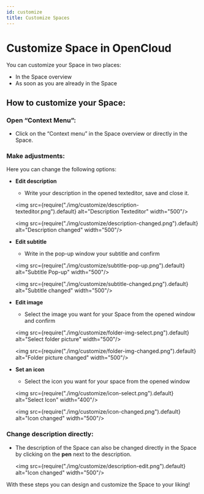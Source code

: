 ```yaml
---
id: customize
title: Customize Spaces
---
```


# Customize Space in OpenCloud

You can customize your Space in two places:

- In the Space overview
- As soon as you are already in the Space

## How to customize your Space:

### Open “Context Menu”:
- Click on the “Context menu” in the Space overview or directly in the Space.

### Make adjustments:
Here you can change the following options:

- **Edit description**

    - Write your description in the opened texteditor, save and close it.

    <img src={require("./img/customize/description-texteditor.png").default} alt="Description Texteditor" width="500"/>

    <img src={require("./img/customize/description-changed.png").default} alt="Description changed" width="500"/>

- **Edit subtitle**

    - Write in the pop-up window your subtitle and confirm

    <img src={require("./img/customize/subtitle-pop-up.png").default} alt="Subtitle Pop-up" width="500"/>

    <img src={require("./img/customize/subtitle-changed.png").default} alt="Subtitle changed" width="500"/>

- **Edit image**

    - Select the image you want for your Space from the opened window and confirm

    <img src={require("./img/customize/folder-img-select.png").default} alt="Select folder picture" width="500"/>

    <img src={require("./img/customize/folder-img-changed.png").default} alt="Folder picture changed" width="500"/>

- **Set an icon**

    - Select the icon you want for your space from the opened window

    <img src={require("./img/customize/icon-select.png").default} alt="Select Icon" width="400"/>

    <img src={require("./img/customize/icon-changed.png").default} alt="Icon changed" width="500"/>

### Change description directly:
- The description of the Space can also be changed directly in the Space by clicking on the **pen** next to the description.

    <img src={require("./img/customize/description-edit.png").default} alt="Icon changed" width="500"/>

With these steps you can design and customize the Space to your liking!